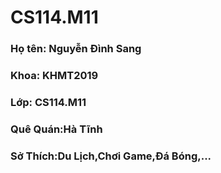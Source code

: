 # CS114.M11
### Họ tên: Nguyễn Đình Sang
### Khoa: KHMT2019
### Lớp: CS114.M11
### Quê Quán:Hà Tĩnh
### Sở Thích:Du Lịch,Chơi Game,Đá Bóng,...
